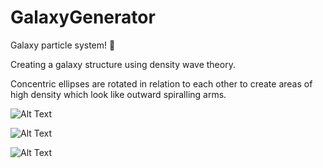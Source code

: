 # GalaxyGenerator

Galaxy particle system! 🌌

Creating a galaxy structure using density wave theory. 

Concentric ellipses are rotated in relation to each other to create areas of high density which look like outward spiralling arms.

![Alt Text](https://thumbs.gfycat.com/RingedMistyCottonmouth-size_restricted.gif)
 
![Alt Text](https://thumbs.gfycat.com/WaryIllegalGosling-size_restricted.gif)

![Alt Text](https://i.imgur.com/2pZmpFv.gif)
